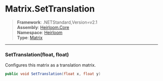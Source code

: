 # Matrix.SetTranslation

> **Framework**: .NETStandard,Version=v2.1  
> **Assembly**: [Heirloom.Core][0]  
> **Namespace**: [Heirloom][0]  
> **Type**: [Matrix][1]  

--------------------------------------------------------------------------------

### SetTranslation(float, float)

Configures this matrix as a translation matrix.

```cs
public void SetTranslation(float x, float y)
```

[0]: ../Heirloom.Core.md
[1]: Heirloom.Matrix.md
